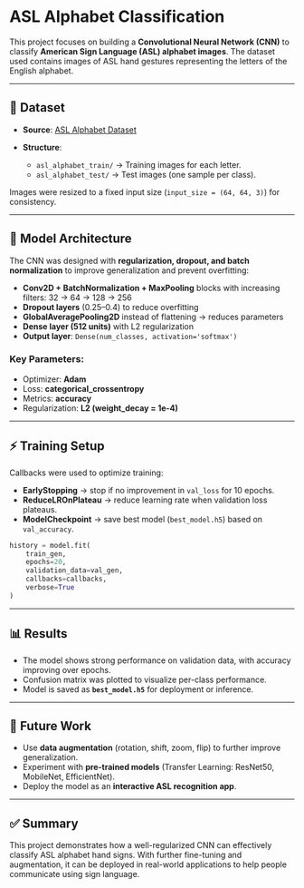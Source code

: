 # ASL Alphabet Classification

This project focuses on building a **Convolutional Neural Network (CNN)** to classify **American Sign Language (ASL) alphabet images**. The dataset used contains images of ASL hand gestures representing the letters of the English alphabet.

---

## 📂 Dataset

* **Source**: [ASL Alphabet Dataset](https://www.kaggle.com/datasets/grassknoted/asl-alphabet)
* **Structure**:

  * `asl_alphabet_train/` → Training images for each letter.
  * `asl_alphabet_test/` → Test images (one sample per class).

Images were resized to a fixed input size (`input_size = (64, 64, 3)`) for consistency.

---

## 🧠 Model Architecture

The CNN was designed with **regularization, dropout, and batch normalization** to improve generalization and prevent overfitting:

* **Conv2D + BatchNormalization + MaxPooling** blocks with increasing filters: 32 → 64 → 128 → 256
* **Dropout layers** (0.25–0.4) to reduce overfitting
* **GlobalAveragePooling2D** instead of flattening → reduces parameters
* **Dense layer (512 units)** with L2 regularization
* **Output layer**: `Dense(num_classes, activation='softmax')`

### Key Parameters:

* Optimizer: **Adam**
* Loss: **categorical_crossentropy**
* Metrics: **accuracy**
* Regularization: **L2 (weight_decay = 1e-4)**

---

## ⚡ Training Setup

Callbacks were used to optimize training:

* **EarlyStopping** → stop if no improvement in `val_loss` for 10 epochs.
* **ReduceLROnPlateau** → reduce learning rate when validation loss plateaus.
* **ModelCheckpoint** → save best model (`best_model.h5`) based on `val_accuracy`.

```python
history = model.fit(
    train_gen,
    epochs=20,
    validation_data=val_gen,
    callbacks=callbacks,
    verbose=True
)
```

---

## 📊 Results

* The model shows strong performance on validation data, with accuracy improving over epochs.
* Confusion matrix was plotted to visualize per-class performance.
* Model is saved as **`best_model.h5`** for deployment or inference.

---

## 🚀 Future Work

* Use **data augmentation** (rotation, shift, zoom, flip) to further improve generalization.
* Experiment with **pre-trained models** (Transfer Learning: ResNet50, MobileNet, EfficientNet).
* Deploy the model as an **interactive ASL recognition app**.

---

## ✅ Summary

This project demonstrates how a well-regularized CNN can effectively classify ASL alphabet hand signs. With further fine-tuning and augmentation, it can be deployed in real-world applications to help people communicate using sign language.
